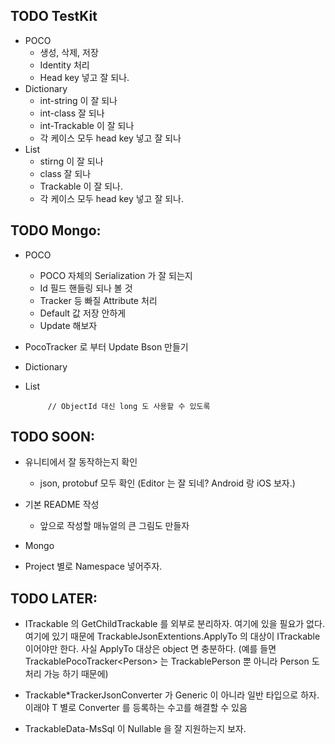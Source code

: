 ﻿## TODO TestKit

  - POCO
    - 생성, 삭제, 저장
	- Identity 처리
	- Head key 넣고 잘 되나.
  - Dictionary
    - int-string 이 잘 되나
	- int-class 잘 되나
	- int-Trackable 이 잘 되나
	- 각 케이스 모두 head key 넣고 잘 되나
  - List
    - stirng 이 잘 되나
	- class 잘 되나
	- Trackable 이 잘 되나.
	- 각 케이스 모두 head key 넣고 잘 되나.

	
## TODO Mongo:

 - POCO
   - POCO 자체의 Serialization 가 잘 되는지
   - Id 필드 핸들링 되나 볼 것
   - Tracker 등 빠질 Attribute 처리
   - Default 값 저장 안하게
   - Update 해보자
 - PocoTracker 로 부터 Update Bson 만들기 
 - Dictionary
 - List

            // ObjectId 대신 long 도 사용할 수 있도록
## TODO SOON:

 - 유니티에서 잘 동작하는지 확인
   - json, protobuf 모두 확인 (Editor 는 잘 되네? Android 랑 iOS 보자.)

 - 기본 README 작성
   - 앞으로 작성할 매뉴얼의 큰 그림도 만들자

 - Mongo

 - Project 별로 Namespace 넣어주자.

## TODO LATER:

 - ITrackable 의 GetChildTrackable 를 외부로 분리하자. 여기에 있을 필요가 없다.
   여기에 있기 때문에 TrackableJsonExtentions.ApplyTo 의 대상이 ITrackable 이어야만 한다.
   사실 ApplyTo 대상은 object 면 충분하다.
   (예를 들면 TrackablePocoTracker\<Person\>
    는 TrackablePerson 뿐 아니라 Person 도 처리 가능 하기 때문에)

 - Trackable*TrackerJsonConverter 가 Generic 이 아니라 일반 타입으로 하자.
   이래야 T 별로 Converter 를 등록하는 수고를 해결할 수 있음

 - TrackableData-MsSql 이 Nullable 을 잘 지원하는지 보자.
